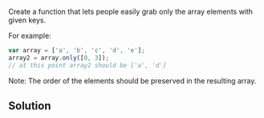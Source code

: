 Create a function that lets people easily grab only the array elements with given keys.

For example:

```js
var array = ['a', 'b', 'c', 'd', 'e'];
array2 = array.only([0, 3]);
// at this point array2 should be ['a', 'd']
```

Note: The order of the elements should be preserved in the resulting array.

## Solution

